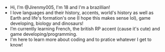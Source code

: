 -  Hi, I’m @Jirenmy005, I'm 18 and I'm a brazillian!
-  I love languages and their history, accents, world's history as well as Earth and life's formation's one (I hope this makes sense lol), game developing, biology and dinosaurs!
-  I’m currently learning French, the british RP accent (cause it's cute) and game developing/programming.
-  I'm here to learn more about coding and to pratice whatever I get to know!

<!---
Jirenmy005/Jirenmy005 is a ✨ special ✨ repository because its `README.md` (this file) appears on your GitHub profile.
You can click the Preview link to take a look at your changes.
--->
